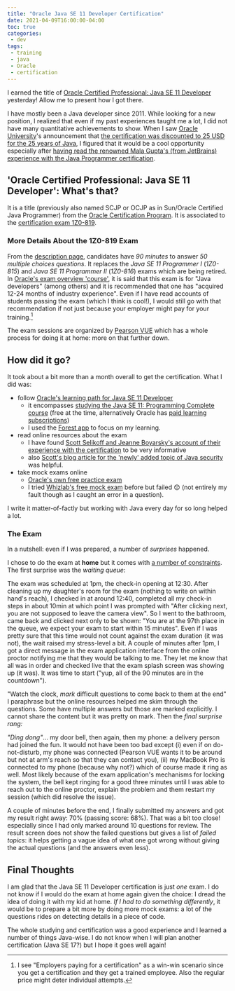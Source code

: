 ```yaml
---
title: "Oracle Java SE 11 Developer Certification"
date: 2021-04-09T16:00:00-04:00
toc: true
categories:
 - dev
tags:
 - training
 - java
 - Oracle
 - certification
---
```


I earned the title of [Oracle Certified Professional: Java SE 11 Developer](https://education.oracle.com/java-se-11-developer/pexam_1Z0-819) yesterday! Allow me to present how I got there.

I have mostly been a Java developer since 2011. While looking for a new position, I realized that even if my past experiences taught me a lot, I did not have many quantitative achievements to show. When I saw [Oracle University](https://education.oracle.com)'s announcement that [the certification was discounted to 25 USD for the 25 years of Java](https://education.oracle.com/java-25th-anniversary-discount-redemption), I figured that it would be a cool opportunity especially after [having read the renowned Mala Gupta's (from JetBrains) experience with the Java Programmer certification](https://blogs.oracle.com/oracleuniversity/mala-gupta-success-story-v2).

## 'Oracle Certified Professional: Java SE 11 Developer': What's that?

It is a title (previously also named SCJP or OCJP as in Sun/Oracle Certified Java Programmer) from the [Oracle Certification Program](https://en.wikipedia.org/wiki/Oracle_Certification_Program). It is associated to the [certification exam 1Z0-819](https://education.oracle.com/products/trackp_OCPJAV11).

### More Details About the 1Z0-819 Exam

From the [description page](https://education.oracle.com/products/trackp_OCPJAV11), candidates have *90 minutes* to answer *50 multiple choices questions*. It replaces the *Java SE 11 Programmer I* (*1Z0-815*) and *Java SE 11 Programmer II* (*1Z0-816*) exams which are being retired. In [Oracle's exam overview 'course'](https://learn.oracle.com/ols/course/prepare-for-java-se-certification/82508/79482), it is said that this exam is for "Java developers" (among others) and it is recommended that one has "acquired 12-24 months of industry experience". Even if I have read accounts of students passing the exam (which I think is cool!), I would still go with that recommendation if not just because your employer might pay for your training.[^1]

[^1]: I see "Employers paying for a certification" as a win-win scenario since you get a certification and they get a trained employee. Also the regular price might deter individual attempts.

The exam sessions are organized by [Pearson VUE](https://home.pearsonvue.com/Clients/Oracle.aspx) which has a whole process for doing it at home: more on that further down.

## How did it go?

It took about a bit more than a month overall to get the certification. What I did was:
* follow [Oracle's learning path for Java SE 11 Developer](https://learn.oracle.com/ols/learning-path/java-se-11-developer/40805/79141)
  * it encompasses [studying the Java SE 11: Programming Complete course](/posts/202104-oracle-java-se-programming-complete/) (free at the time, alternatively Oracle has [paid learning subscriptions](https://education.oracle.com/java-programming-learning-subscription/ls_40805))
  * I used the [Forest app](https://www.forestapp.cc) to focus on my learning.
* read online resources about the exam
  * I have found [Scott Selikoff and Jeanne Boyarsky's account of their experience with the certification](https://www.selikoff.net/ocp11-819/) to be very informative
  * also [Scott's blog article for the 'newly' added topic of Java security](https://www.selikoff.net/2020/11/05/819-security/) was helpful.
* take mock exams online
  * [Oracle's own free practice exam](https://learn.oracle.com/ols/module/practice-exam-java-se-certification/40805/79944)
  * I tried [Whizlab's free mock exam](https://www.whizlabs.com/ocpjd-java-se-11-developer-1z0-819/) before but failed :disappointed: (not entirely my fault though as I caught an error in a question).

I write it matter-of-factly but working with Java every day for so long helped a lot.

### The Exam

In a nutshell: even if I was prepared, a number of *surprises* happened.

I chose to do the exam at **home** but it comes with [a number of constraints](https://home.pearsonvue.com/Test-takers/Resources.aspx?ot=collapse544). The first surprise was the *waiting queue*:

The exam was scheduled at 1pm, the check-in opening at 12:30. After cleaning up my daughter's room for the exam (nothing to write on within hand's reach), I checked in at around 12:40, completed all my check-in steps in about 10min at which point I was prompted with "After clicking next, you are not supposed to leave the camera view". So I went to the bathroom, came back and clicked next only to be shown: "You are at the 97th place in the queue, we expect your exam to start within 15 minutes". Even if I was pretty sure that this time would not count against the exam duration (it was not), the wait raised my stress-level a bit. A couple of minutes after 1pm, I got a direct message in the exam application interface from the online proctor notifying me that they would be talking to me. They let me know that all was in order and checked live that the exam splash screen was showing up (it was). It was time to start ("yup, all of the 90 minutes are in the countdown").

"Watch the clock, *mark* difficult questions to come back to them at the end" I paraphrase but the online resources helped me skim through the questions. Some have multiple answers but those are marked explicitly. I cannot share the content but it was pretty on mark. Then the *final surprise rang:*

*"Ding dong"*... my door bell, then again, then my phone: a delivery person had joined the fun. It would not have been too bad except (i) even if on do-not-disturb, my phone was connected (Pearson VUE wants it to be around but not at arm's reach so that they can contact you), (ii) my MacBook Pro is connected to my phone (because why not?) which of course made it ring as well.
Most likely because of the exam application's mechanisms for locking the system, the bell kept ringing for a good three minutes until I was able to reach out to the online proctor, explain the problem and them restart my session (which did resolve the issue).

A couple of minutes before the end, I finally submitted my answers and got my result right away: 70% (passing score: 68%). That was a bit too close! especially since I had only marked around 10 questions for review. The result screen does not show the failed questions but gives a list of *failed topics*: it helps getting a vague idea of what one got wrong without giving the actual questions (and the answers even less).

## Final Thoughts

I am glad that the Java SE 11 Developer certification is just *one* exam. I do not know if I would do the exam at home again given the choice: I dread the idea of doing it with my kid at home.
*If I had to do something differently*, it would be to prepare a bit more by doing more mock exams: a lot of the questions rides on detecting details in a piece of code.

The whole studying and certification was a good experience and I learned a number of things Java-wise. I do not know when I will plan another certification (Java SE 17?) but I hope it goes well again!